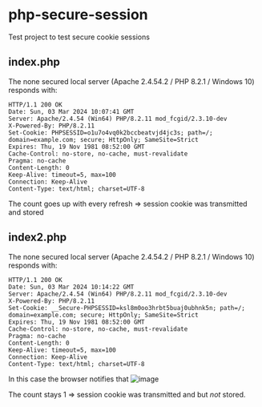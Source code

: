 # php-secure-session
Test project to test secure cookie sessions
## index.php
The none secured local server (Apache 2.4.54.2 / PHP 8.2.1 / Windows 10) responds with:
```
HTTP/1.1 200 OK
Date: Sun, 03 Mar 2024 10:07:41 GMT
Server: Apache/2.4.54 (Win64) PHP/8.2.11 mod_fcgid/2.3.10-dev
X-Powered-By: PHP/8.2.11
Set-Cookie: PHPSESSID=o1u7o4vq0k2bccbeatvjd4jc3s; path=/; domain=example.com; secure; HttpOnly; SameSite=Strict
Expires: Thu, 19 Nov 1981 08:52:00 GMT
Cache-Control: no-store, no-cache, must-revalidate
Pragma: no-cache
Content-Length: 0
Keep-Alive: timeout=5, max=100
Connection: Keep-Alive
Content-Type: text/html; charset=UTF-8
```
The count goes up with every refresh => session cookie was transmitted and stored

## index2.php
The none secured local server (Apache 2.4.54.2 / PHP 8.2.1 / Windows 10) responds with:
```
HTTP/1.1 200 OK
Date: Sun, 03 Mar 2024 10:14:22 GMT
Server: Apache/2.4.54 (Win64) PHP/8.2.11 mod_fcgid/2.3.10-dev
X-Powered-By: PHP/8.2.11
Set-Cookie: __Secure-PHPSESSID=ksl8m0oo3hrbt5buaj0ubhnk5n; path=/; domain=example.com; secure; HttpOnly; SameSite=Strict
Expires: Thu, 19 Nov 1981 08:52:00 GMT
Cache-Control: no-store, no-cache, must-revalidate
Pragma: no-cache
Content-Length: 0
Keep-Alive: timeout=5, max=100
Connection: Keep-Alive
Content-Type: text/html; charset=UTF-8
```
In this case the browser notifies that
![image](https://github.com/theking2/php-secure-session/assets/1612152/062c9615-b909-4c9c-8ef2-c812ef6f69b3)

The count stays 1 => session cookie was transmitted and but _not_ stored.
